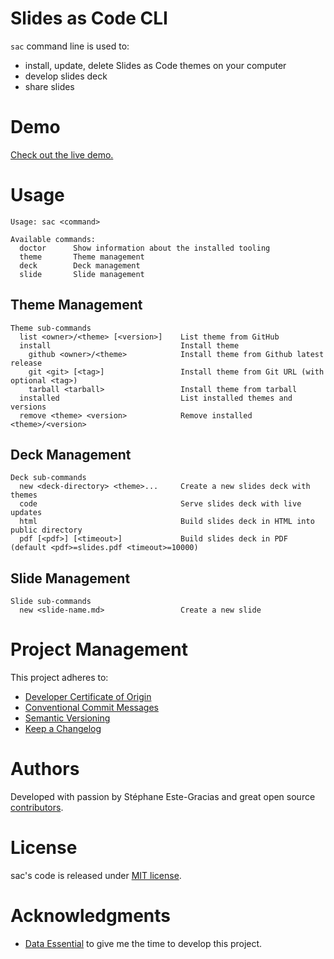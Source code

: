 # Slides as Code CLI

`sac` command line is used to:
- install, update, delete Slides as Code themes on your computer
- develop slides deck
- share slides

# Demo
[Check out the live demo.](https://sacproj.github.io/demo/)

# Usage
```
Usage: sac <command>

Available commands:
  doctor      Show information about the installed tooling
  theme       Theme management
  deck        Deck management
  slide       Slide management
```

## Theme Management
```
Theme sub-commands
  list <owner>/<theme> [<version>]    List theme from GitHub
  install                             Install theme
    github <owner>/<theme>            Install theme from Github latest release
    git <git> [<tag>]                 Install theme from Git URL (with optional <tag>)
    tarball <tarball>                 Install theme from tarball
  installed                           List installed themes and versions
  remove <theme> <version>            Remove installed <theme>/<version>
```

## Deck Management
```
Deck sub-commands
  new <deck-directory> <theme>...     Create a new slides deck with themes
  code                                Serve slides deck with live updates
  html                                Build slides deck in HTML into public directory
  pdf [<pdf>] [<timeout>]             Build slides deck in PDF (default <pdf>=slides.pdf <timeout>=10000)
```

## Slide Management
```
Slide sub-commands
  new <slide-name.md>                 Create a new slide
```

# Project Management
This project adheres to:
- [Developer Certificate of Origin](https://developercertificate.org/)
- [Conventional Commit Messages](https://www.conventionalcommits.org/en/v1.0.0/)
- [Semantic Versioning](https://semver.org/spec/v2.0.0.html)
- [Keep a Changelog](https://keepachangelog.com/en/1.0.0/)

# Authors
Developed with passion by Stéphane Este-Gracias and great open source [contributors](https://github.com/sacproj/sac-cli/graphs/contributors).

# License
sac's code is released under [MIT license](LICENSE).

# Acknowledgments
- [Data Essential](https://www.data-essential.com/) to give me the time to develop this project.
